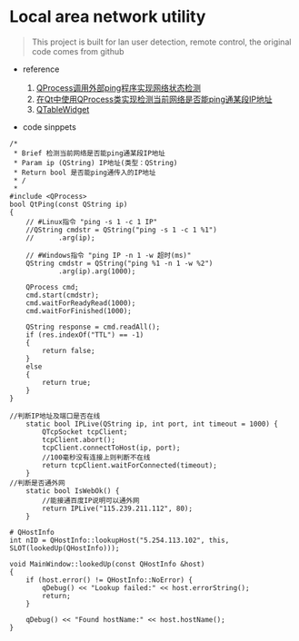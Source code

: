 # Local area network utility
> This project is built for lan user detection, remote control, the original code comes from github

* reference
  1. [QProcess调用外部ping程序实现网络状态检测](https://blog.csdn.net/houwenbin1986/article/details/52640315)
  2. [在Qt中使用QProcess类实现检测当前网络是否能ping通某段IP地址](https://blog.csdn.net/qq_37354286/article/details/77514876)
  3. [QTableWidget](https://www.cnblogs.com/sherlock-lin/articles/11708999.html)


* code sinppets
```
/*
 * Brief 检测当前网络是否能ping通某段IP地址
 * Param ip (QString) IP地址(类型：QString)
 * Return bool 是否能ping通传入的IP地址
 * /
 *
#include <QProcess>
bool QtPing(const QString ip)
{
    // #Linux指令 "ping -s 1 -c 1 IP"
    //QString cmdstr = QString("ping -s 1 -c 1 %1")
    //      .arg(ip);

    // #Windows指令 "ping IP -n 1 -w 超时(ms)"
    QString cmdstr = QString("ping %1 -n 1 -w %2")
            .arg(ip).arg(1000);

    QProcess cmd;
    cmd.start(cmdstr);
    cmd.waitForReadyRead(1000);
    cmd.waitForFinished(1000);

    QString response = cmd.readAll();
    if (res.indexOf("TTL") == -1)
    {
        return false;
    }
    else
    {
        return true;
    }
}
```


```
//判断IP地址及端口是否在线
    static bool IPLive(QString ip, int port, int timeout = 1000) {
        QTcpSocket tcpClient;
        tcpClient.abort();
        tcpClient.connectToHost(ip, port);
        //100毫秒没有连接上则判断不在线
        return tcpClient.waitForConnected(timeout);
    }
//判断是否通外网
    static bool IsWebOk() {
        //能接通百度IP说明可以通外网
        return IPLive("115.239.211.112", 80);
    }
```

```
# QHostInfo
int nID = QHostInfo::lookupHost("5.254.113.102", this, SLOT(lookedUp(QHostInfo)));

void MainWindow::lookedUp(const QHostInfo &host)
{
    if (host.error() != QHostInfo::NoError) {
        qDebug() << "Lookup failed:" << host.errorString();
        return;
    }

    qDebug() << "Found hostName:" << host.hostName();
}
```
